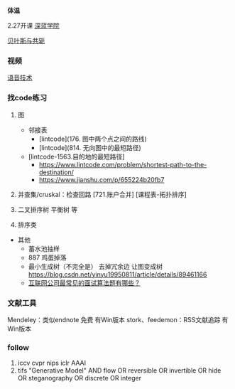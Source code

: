**体温**




2.27开课
[深蓝学院](https://www.shenlanxueyuan.com/login)


[贝叶斯与共轭](https://alexanderetz.com/2015/07/25/understanding-bayes-updating-priors-via-the-likelihood/)

### 视频
[语音技术](https://space.bilibili.com/414359524?spm_id_from=333.788.b_765f7570696e666f.1)



### 找code练习
1. 图
    - 邻接表
        - [lintcode](176. 图中两个点之间的路线)  
        - [lintcode](814. 无向图中的最短路径)
    - [lintcode-1563.目的地的最短路径]
        * https://www.lintcode.com/problem/shortest-path-to-the-destination/
        * https://www.jianshu.com/p/655224b20fb7

2. 并查集/cruskal：检查回路 [721.账户合并]  [课程表-拓扑排序]
3. 二叉排序树  平衡树  等
4. 排序类

* 其他
    - 蓄水池抽样
    - 887 鸡蛋掉落
    - 最小生成树（不完全是） 去掉冗余边 让图变成树
        https://blog.csdn.net/yinyu19950811/article/details/89461166
    - [互联网公司最常见的面试算法题有哪些？](https://www.zhihu.com/question/24964987/answer/586425979)


### 文献工具
Mendeley：类似endnote 免费 有Win版本
stork、feedemon：RSS文献追踪  有Win版本


### follow        
1. iccv  cvpr  nips  iclr  AAAI
2. tifs
"Generative Model" AND flow OR reversible OR invertible OR hide OR steganography OR   discrete OR integer
